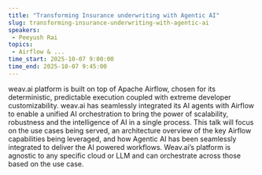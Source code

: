 ```yaml
---
title: "Transforming Insurance underwriting with Agentic AI"
slug: transforming-insurance-underwriting-with-agentic-ai
speakers:
 - Peeyush Rai
topics:
 - Airflow & ...
time_start: 2025-10-07 9:00:00
time_end: 2025-10-07 9:45:00
---
```


weav.ai platform is built on top of Apache Airflow, chosen for its deterministic, predictable execution coupled with extreme developer customizability. weav.ai has seamlessly integrated its AI agents with Airflow to enable a unified AI orchestration to bring the power of scalability, robustness and the intelligence of AI in a single process. This talk will focus on the use cases being served, an architecture overview of the key Airflow capabilities being leveraged, and how Agentic AI has been seamlessly integrated to deliver the AI powered workflows. 
Weav.ai’s platform is agnostic to any specific cloud or LLM and can orchestrate across those based on the use case. 